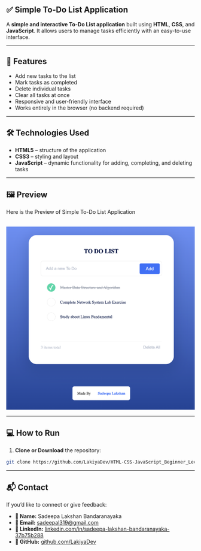 ## ✅ Simple To-Do List Application

A **simple and interactive To-Do List application** built using **HTML**, **CSS**, and **JavaScript**. It allows users to manage tasks efficiently with an easy-to-use interface.

---

## 🚀 Features

- Add new tasks to the list  
- Mark tasks as completed  
- Delete individual tasks  
- Clear all tasks at once  
- Responsive and user-friendly interface  
- Works entirely in the browser (no backend required)  

---

## 🛠️ Technologies Used

- **HTML5** – structure of the application  
- **CSS3** – styling and layout  
- **JavaScript** – dynamic functionality for adding, completing, and deleting tasks  

---

## 🖼️ Preview

Here is the Preview of Simple To-Do List Application <br><br>

<img src="To-Do-List/To-Do-List Preview.png">

---

## 💻 How to Run

1. **Clone or Download** the repository:
```bash
git clone https://github.com/LakiyaDev/HTML-CSS-JavaScript_Beginner_Level_Projects/tree/main/To-Do-List.git
```

---

## 📬 Contact

If you’d like to connect or give feedback:

- **👤 Name:** Sadeepa Lakshan Bandaranayaka  
- **📧 Email:** [sadeepal319@gmail.com](mailto:sadeepal319@gmail.com)  
- **💼 LinkedIn:** [linkedin.com/in/sadeepa-lakshan-bandaranayaka-37b75b288](https://www.linkedin.com/in/sadeepa-lakshan-bandaranayaka-37b75b288)  
- **🐙 GitHub:** [github.com/LakiyaDev](https://github.com/LakiyaDev)
